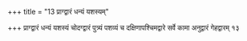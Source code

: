 +++
title = "13 प्राग्द्वारं धन्यं यशस्यम्"

+++
प्राग्द्वारं धन्यं यशस्यं चोदग्द्वारं पुत्र्यं पशव्यं च दक्षिणापश्चिमद्वारे सर्वे कामा अनुद्वारं गेहद्वारम् १३